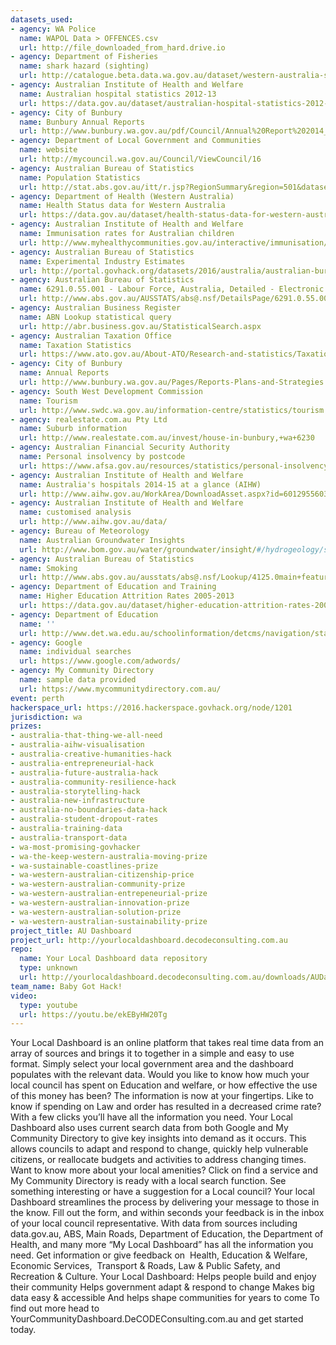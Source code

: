 ```yaml
---
datasets_used:
- agency: WA Police
  name: WAPOL Data > OFFENCES.csv
  url: http://file_downloaded_from_hard.drive.io
- agency: Department of Fisheries
  name: shark hazard (sighting)
  url: http://catalogue.beta.data.wa.gov.au/dataset/western-australia-s-govhack-shark-hazard-api
- agency: Australian Institute of Health and Welfare
  name: Australian hospital statistics 2012-13
  url: https://data.gov.au/dataset/australian-hospital-statistics-2012-13
- agency: City of Bunbury
  name: Bunbury Annual Reports
  url: http://www.bunbury.wa.gov.au/pdf/Council/Annual%20Report%202014_15_final%20for%20website.pdf
- agency: Department of Local Government and Communities
  name: website
  url: http://mycouncil.wa.gov.au/Council/ViewCouncil/16
- agency: Australian Bureau of Statistics
  name: Population Statistics
  url: http://stat.abs.gov.au/itt/r.jsp?RegionSummary&region=501&dataset=ABS_REGIONAL_ASGS&geoconcept=REGION&datasetASGS=ABS_REGIONAL_ASGS&datasetLGA=ABS_REGIONAL_LGA&regionLGA=REGION&regionASGS=REGION
- agency: Department of Health (Western Australia)
  name: Health Status data for Western Australia
  url: https://data.gov.au/dataset/health-status-data-for-western-australia
- agency: Australian Institute of Health and Welfare
  name: Immunisation rates for Australian children
  url: http://www.myhealthycommunities.gov.au/interactive/immunisation/chart?chartType=latest-results&geographyCode=50102&ageGroup=one-year
- agency: Australian Bureau of Statistics
  name: Experimental Industry Estimates
  url: http://portal.govhack.org/datasets/2016/australia/australian-bureau-of-statistics/experimental-industry-estimates.html
- agency: Australian Bureau of Statistics
  name: 6291.0.55.001 - Labour Force, Australia, Detailed - Electronic Delivery, Feb 2015
  url: http://www.abs.gov.au/AUSSTATS/abs@.nsf/DetailsPage/6291.0.55.001Feb%202015?OpenDocument
- agency: Australian Business Register
  name: ABN Lookup statistical query
  url: http://abr.business.gov.au/StatisticalSearch.aspx
- agency: Australian Taxation Office
  name: Taxation Statistics
  url: https://www.ato.gov.au/About-ATO/Research-and-statistics/Taxation-statistics/
- agency: City of Bunbury
  name: Annual Reports
  url: http://www.bunbury.wa.gov.au/Pages/Reports-Plans-and-Strategies.aspx
- agency: South West Development Commission
  name: Tourism
  url: http://www.swdc.wa.gov.au/information-centre/statistics/tourism.aspx
- agency: realestate.com.au Pty Ltd
  name: Suburb information
  url: http://www.realestate.com.au/invest/house-in-bunbury,+wa+6230
- agency: Australian Financial Security Authority
  name: Personal insolvency by postcode
  url: https://www.afsa.gov.au/resources/statistics/personal-insolvency-activity-by-postcode-1/western-australia
- agency: Australian Institute of Health and Welfare
  name: Australia's hospitals 2014-15 at a glance (AIHW)
  url: http://www.aihw.gov.au/WorkArea/DownloadAsset.aspx?id=60129556032
- agency: Australian Institute of Health and Welfare
  name: customised analysis
  url: http://www.aihw.gov.au/data/
- agency: Bureau of Meteorology
  name: Australian Groundwater Insights
  url: http://www.bom.gov.au/water/groundwater/insight/#/hydrogeology/salinity
- agency: Australian Bureau of Statistics
  name: Smoking
  url: http://www.abs.gov.au/ausstats/abs@.nsf/Lookup/4125.0main+features3320Jan%202013
- agency: Department of Education and Training
  name: Higher Education Attrition Rates 2005-2013
  url: https://data.gov.au/dataset/higher-education-attrition-rates-2005-2013
- agency: Department of Education
  name: ''
  url: http://www.det.wa.edu.au/schoolinformation/detcms/navigation/statistical-reports/
- agency: Google
  name: individual searches
  url: https://www.google.com/adwords/
- agency: My Community Directory
  name: sample data provided
  url: https://www.mycommunitydirectory.com.au/
event: perth
hackerspace_url: https://2016.hackerspace.govhack.org/node/1201
jurisdiction: wa
prizes:
- australia-that-thing-we-all-need
- australia-aihw-visualisation
- australia-creative-humanities-hack
- australia-entrepreneurial-hack
- australia-future-australia-hack
- australia-community-resilience-hack
- australia-storytelling-hack
- australia-new-infrastructure
- australia-no-boundaries-data-hack
- australia-student-dropout-rates
- australia-training-data
- australia-transport-data
- wa-most-promising-govhacker
- wa-the-keep-western-australia-moving-prize
- wa-sustainable-coastlines-prize
- wa-western-australian-citizenship-price
- wa-western-australian-community-prize
- wa-western-australian-entrepeneurial-prize
- wa-western-australian-innovation-prize
- wa-western-australian-solution-prize
- wa-western-australian-sustainability-prize
project_title: AU Dashboard
project_url: http://yourlocaldashboard.decodeconsulting.com.au
repo:
  name: Your Local Dashboard data repository
  type: unknown
  url: http://yourlocaldashboard.decodeconsulting.com.au/downloads/AUDashboard-Data.zip
team_name: Baby Got Hack!
video:
  type: youtube
  url: https://youtu.be/ekEByHW20Tg
---
```


Your Local Dashboard is an online platform that takes real time data from an array of sources and brings it to together in a simple and easy to use format.
Simply select your local government area and the dashboard populates with the relevant data.
Would you like to know how much your local council has spent on Education and welfare, or how effective the use of this money has been? The information is now at your fingertips.
Like to know if spending on Law and order has resulted in a decreased crime rate? With a few clicks you’ll have all the information you need.
Your Local Dashboard also uses current search data from both Google and My Community Directory to give key insights into demand as it occurs. This allows councils to adapt and respond to change, quickly help vulnerable citizens, or reallocate budgets and activities to address changing times.
Want to know more about your local amenities? Click on find a service and My Community Directory is ready with a local search function.
See something interesting or have a suggestion for a Local council?
Your local Dashboard streamlines the process by delivering your message to those in the know. Fill out the form, and within seconds your feedback is in the inbox of your local council representative.
With data from sources including data.gov.au, ABS, Main Roads, Department of Education, the Department of Health, and many more “My Local Dashboard” has all the information you need.
Get information or give feedback on  Health, Education & Welfare, Economic Services,  Transport & Roads, Law & Public Safety, and Recreation & Culture.
Your Local Dashboard:
Helps people build and enjoy their community
Helps government adapt & respond to change
Makes big data easy & accessible
And helps shape communities for years to come
To find out more head to YourCommunityDashboard.DeCODEConsulting.com.au and get started today.